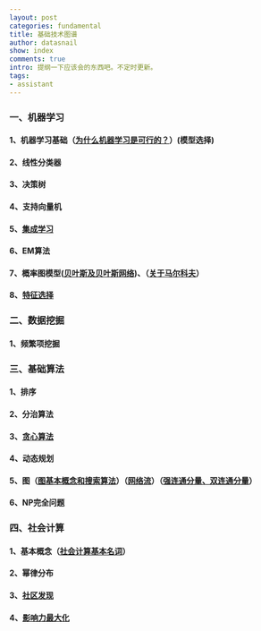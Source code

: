 ```yaml
---
layout: post
categories: fundamental
title: 基础技术图谱
author: datasnail
show: index
comments: true
intro: 提纲一下应该会的东西吧。不定时更新。
tags:
- assistant
---
```


### 一、机器学习 
#### 1、机器学习基础（[为什么机器学习是可行的？](/fundamental/2017/12/02/y_machine_learning_works.html)）(模型选择)
#### 2、线性分类器
#### 3、决策树
#### 4、支持向量机
#### 5、[集成学习](/fundamental/2018/06/27/machine_learning_01.html)
#### 6、EM算法
#### 7、概率图模型([贝叶斯及贝叶斯网络](/fundamental/2017/03/28/bayesian.html))、（[关于马尔科夫](/fundamental/2017/03/21/markovchain.html)）
#### 8、[特征选择](/fundamental/2017/11/25/feature_engineering.html)
### 二、数据挖掘
#### 1、频繁项挖掘
### 三、基础算法
#### 1、排序
#### 2、分治算法
#### 3、[贪心算法](/fundamental/2018/07/01/algorithms_01.html)
#### 4、动态规划
#### 5、图（[图基本概念和搜索算法](/fundamental/2018/07/01/algorithms_graph.html)）（[网络流](/fundamental/2018/07/03/algorithms_graph_flow.html)）（[强连通分量、双连通分量](/fundamental/2018/07/05/algorithms_connected_component.html)）
#### 6、NP完全问题
### 四、社会计算
#### 1、基本概念（[社会计算基本名词](/fundamental/2016/10/23/social_computing_notions.html)）
#### 2、幂律分布
#### 3、[社区发现](/fundamental/2017/02/12/community_detection.html)
#### 4、[影响力最大化](/papers/2017/03/09/influence_maxization.html)